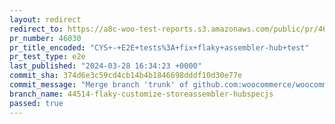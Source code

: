 ```yaml
---
layout: redirect
redirect_to: https://a8c-woo-test-reports.s3.amazonaws.com/public/pr/46030/e2e/index.html
pr_number: 46030
pr_title_encoded: "CYS+-+E2E+tests%3A+fix+flaky+assembler-hub+test"
pr_test_type: e2e
last_published: "2024-03-28 16:34:23 +0000"
commit_sha: 374d6e3c59cd4cb14b4b1846698dddf10d30e77e
commit_message: "Merge branch 'trunk' of github.com:woocommerce/woocommerce into 44514…"
branch_name: 44514-flaky-customize-storeassembler-hubspecjs
passed: true
---
```


